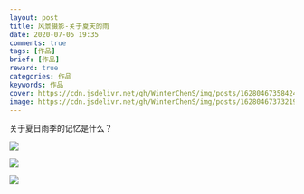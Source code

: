 ```yaml
---
layout: post
title: 风景摄影-关于夏天的雨
date: 2020-07-05 19:35
comments: true
tags: [作品]
brief: [作品]
reward: true
categories: 作品
keywords: 作品
cover: https://cdn.jsdelivr.net/gh/WinterChenS/img/posts/1628046735842478.jpg
image: https://cdn.jsdelivr.net/gh/WinterChenS/img/posts/1628046737321952.jpg
---
```


关于夏日雨季的记忆是什么？

![](https://cdn.jsdelivr.net/gh/WinterChenS/img/posts/1628046738800228.jpg)

![](https://cdn.jsdelivr.net/gh/WinterChenS/img/posts/1628046740278599.jpg)

![](https://cdn.jsdelivr.net/gh/WinterChenS/img/posts/1628046742666469.jpg)